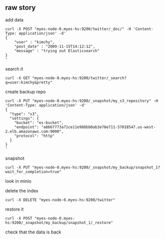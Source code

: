 

## raw story

add data
```
curl -X POST "myes-node-0.myes-hs:9200/twitter/_doc/" -H 'Content-Type: application/json' -d'
{
    "user" : "kimchy",
    "post_date" : "2009-11-15T14:12:12",
    "message" : "trying out Elasticsearch"
}
'
```

search it
```
curl -X GET "myes-node-0.myes-hs:9200/twitter/_search?q=user:kimchy&pretty"
```



create backup repo
```
curl -X PUT "myes-node-0.myes-hs:9200/_snapshot/my_s3_repository" -H 'Content-Type: application/json' -d'
{
  "type": "s3",
  "settings": {
    "bucket": "es-bucket",
    "endpoint": "a8667773a71ce11e988bb0ab3e78e711-57018547.us-west-2.elb.amazonaws.com:9000",
    "protocol": "http"
  }
}
'
```

snapshot
```
curl -X PUT "myes-node-0.myes-hs:9200/_snapshot/my_backup/snapshot_1?wait_for_completion=true"
```

look in minio

delete the index
```
curl -X DELETE "myes-node-0.myes-hs:9200/twitter"
```

restore it
```
curl -X POST "myes-node-0.myes-hs:9200/_snapshot/my_backup/snapshot_1/_restore"

```

check that the data is back
